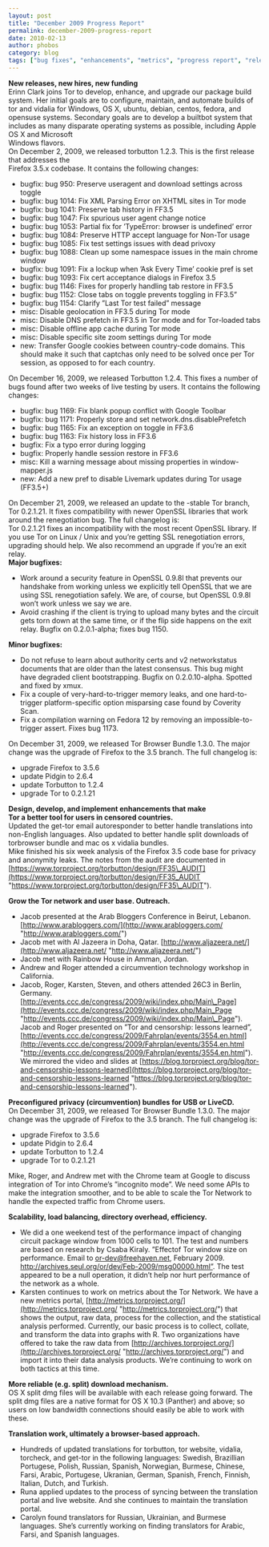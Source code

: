 ```yaml
---
layout: post
title: "December 2009 Progress Report"
permalink: december-2009-progress-report
date: 2010-02-13
author: phobos
category: blog
tags: ["bug fixes", "enhancements", "metrics", "progress report", "releases", "translations"]
---
```


 **New releases, new hires, new funding**  
Erinn Clark joins Tor to develop, enhance, and upgrade our package build system. Her initial goals are to configure, maintain, and automate builds of tor and vidalia for Windows, OS X, ubuntu, debian, centos, fedora, and opensuse systems. Secondary goals are to develop a builtbot system that includes as many disparate operating systems as possible, including Apple OS X and Microsoft  
Windows flavors.  
 On December 2, 2009, we released torbutton 1.2.3. This is the first release that addresses the  
Firefox 3.5.x codebase. It contains the following changes:

- bugfix: bug 950: Preserve useragent and download settings across toggle
- bugfix: bug 1014: Fix XML Parsing Error on XHTML sites in Tor mode
- bugfix: bug 1041: Preserve tab history in FF3.5
- bugfix: bug 1047: Fix spurious user agent change notice
- bugfix: bug 1053: Partial fix for ’TypeError: browser is undefined’ error
- bugfix: bug 1084: Preserve HTTP accept language for Non-Tor usage
- bugfix: bug 1085: Fix test settings issues with dead privoxy
- bugfix: bug 1088: Clean up some namespace issues in the main chrome window
- bugfix: bug 1091: Fix a lockup when ’Ask Every Time’ cookie pref is set
- bugfix: bug 1093: Fix cert acceptance dialogs in Firefox 3.5
- bugfix: bug 1146: Fixes for properly handling tab restore in FF3.5
- bugfix: bug 1152: Close tabs on toggle prevents toggling in FF3.5”
- bugfix: bug 1154: Clarify ”Last Tor test failed” message
- misc: Disable geolocation in FF3.5 during Tor mode
- misc: Disable DNS prefetch in FF3.5 in Tor mode and for Tor-loaded tabs
- misc: Disable offline app cache during Tor mode
- misc: Disable specific site zoom settings during Tor mode
- new: Transfer Google cookies between country-code domains. This should make it such that captchas only need to be solved once per Tor session, as opposed to for each country.

On December 16, 2009, we released Torbutton 1.2.4. This fixes a number of bugs found after two weeks of live testing by users. It contains the following changes:

- bugfix: bug 1169: Fix blank popup conflict with Google Toolbar
- bugfix: bug 1171: Properly store and set network.dns.disablePrefetch
- bugfix: bug 1165: Fix an exception on toggle in FF3.6
- bugfix: bug 1163: Fix history loss in FF3.6
- bugfix: Fix a typo error during logging
- bugfix: Properly handle session restore in FF3.6
- misc: Kill a warning message about missing properties in window-mapper.js
- new: Add a new pref to disable Livemark updates during Tor usage (FF3.5+)

On December 21, 2009, we released an update to the -stable Tor branch, Tor 0.2.1.21. It fixes compatibility with newer OpenSSL libraries that work around the renegotiation bug. The full changelog is:  
 Tor 0.2.1.21 fixes an incompatibility with the most recent OpenSSL library. If you use Tor on Linux / Unix and you’re getting SSL renegotiation errors, upgrading should help. We also recommend an upgrade if you’re an exit relay.  
**Major bugfixes:**

- Work around a security feature in OpenSSL 0.9.8l that prevents our handshake from working unless we explicitly tell OpenSSL that we are using SSL renegotiation safely. We are, of course, but OpenSSL 0.9.8l won’t work unless we say we are.
- Avoid crashing if the client is trying to upload many bytes and the circuit gets torn down at the same time, or if the flip side happens on the exit relay. Bugfix on 0.2.0.1-alpha; fixes bug 1150.

**Minor bugfixes:**

- Do not refuse to learn about authority certs and v2 networkstatus documents that are older than the latest consensus. This bug might have degraded client bootstrapping. Bugfix on 0.2.0.10-alpha. Spotted and fixed by xmux.
- Fix a couple of very-hard-to-trigger memory leaks, and one hard-to- trigger platform-specific option misparsing case found by Coverity Scan.
- Fix a compilation warning on Fedora 12 by removing an impossible-to- trigger assert. Fixes bug 1173.

On December 31, 2009, we released Tor Browser Bundle 1.3.0. The major change was the upgrade of Firefox to the 3.5 branch. The full changelog is:

- upgrade Firefox to 3.5.6
- update Pidgin to 2.6.4
- update Torbutton to 1.2.4
- upgrade Tor to 0.2.1.21

**Design, develop, and implement enhancements that make  
Tor a better tool for users in censored countries.**  
Updated the get-tor email autoresponder to better handle translations into non-English languages. Also updated to better handle split downloads of torbrowser bundle and mac os x vidalia bundles.  
Mike finished his six week analysis of the Firefox 3.5 code base for privacy and anonymity leaks. The notes from the audit are documented in [https://www.torproject.org/torbutton/design/FF35\_AUDIT](https://www.torproject.org/torbutton/design/FF35_AUDIT "https://www.torproject.org/torbutton/design/FF35\_AUDIT").

**Grow the Tor network and user base. Outreach.**

- Jacob presented at the Arab Bloggers Conference in Beirut, Lebanon. [http://www.arabloggers.com/](http://www.arabloggers.com/ "http://www.arabloggers.com/")
- Jacob met with Al Jazeera in Doha, Qatar. [http://www.aljazeera.net/](http://www.aljazeera.net/ "http://www.aljazeera.net/")
- Jacob met with Rainbow House in Amman, Jordan.
- Andrew and Roger attended a circumvention technology workshop in California.
- Jacob, Roger, Karsten, Steven, and others attended 26C3 in Berlin, Germany. [http://events.ccc.de/congress/2009/wiki/index.php/Main\_Page](http://events.ccc.de/congress/2009/wiki/index.php/Main_Page "http://events.ccc.de/congress/2009/wiki/index.php/Main\_Page"). Jacob and Roger presented on ”Tor and censorship: lessons learned”, [http://events.ccc.de/congress/2009/Fahrplan/events/3554.en.html](http://events.ccc.de/congress/2009/Fahrplan/events/3554.en.html "http://events.ccc.de/congress/2009/Fahrplan/events/3554.en.html"). We mirrored the video and slides at [https://blog.torproject.org/blog/tor-and-censorship-lessons-learned](https://blog.torproject.org/blog/tor-and-censorship-lessons-learned "https://blog.torproject.org/blog/tor-and-censorship-lessons-learned").

**Preconfigured privacy (circumvention) bundles for USB or LiveCD.**  
On December 31, 2009, we released Tor Browser Bundle 1.3.0. The major change was the upgrade of Firefox to the 3.5 branch. The full changelog is:

- upgrade Firefox to 3.5.6
- update Pidgin to 2.6.4
- update Torbutton to 1.2.4
- upgrade Tor to 0.2.1.21

Mike, Roger, and Andrew met with the Chrome team at Google to discuss integration of Tor into Chrome’s ”incognito mode”. We need some APIs to make the integration smoother, and to be able to scale the Tor Network to handle the expected traffic from Chrome users.

**Scalability, load balancing, directory overhead, efficiency.**

- We did a one weekend test of the performance impact of changing circuit package window from 1000 cells to 101. The test and numbers are based on research by Csaba Kiraly. ”Effectof Tor window size on performance. Email to [or-dev@freehaven.net](mailto:or-dev@freehaven.net), February 2009. http://archives.seul.org/or/dev/Feb-2009/msg00000.html”. The test appeared to be a null operation, it didn’t help nor hurt performance of the network as a whole.
- Karsten continues to work on metrics about the Tor Network. We have a new metrics portal, [http://metrics.torproject.org/](http://metrics.torproject.org/ "http://metrics.torproject.org/") that shows the output, raw data, process for the collection, and the statistical analysis performed. Currently, our basic process is to collect, collate, and transform the data into graphs with R. Two organizations have offered to take the raw data from [http://archives.torproject.org/](http://archives.torproject.org/ "http://archives.torproject.org/") and import it into their data analysis products. We’re continuing to work on both tactics at this time.

**More reliable (e.g. split) download mechanism.**  
OS X split dmg files will be available with each release going forward. The split dmg files are a native format for OS X 10.3 (Panther) and above; so users on low bandwidth connections should easily be able to work with these.

**Translation work, ultimately a browser-based approach.**

- Hundreds of updated translations for torbutton, tor website, vidalia, torcheck, and get-tor in the following languages: Swedish, Brazillian Portugese, Polish, Russian, Spanish, Norwegian, Burmese, Chinese, Farsi, Arabic, Portugese, Ukranian, German, Spanish, French, Finnish, Italian, Dutch, and Turkish.
- Runa applied updates to the process of syncing between the translation portal and live website. And she continues to maintain the translation portal.
- Carolyn found translators for Russian, Ukrainian, and Burmese languages. She’s currently working on finding translators for Arabic, Farsi, and Spanish languages.

